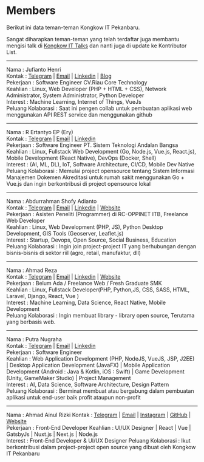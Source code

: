 # Members
Berikut ini data teman-teman Kongkow IT Pekanbaru. 

Sangat diharapkan teman-teman yang telah terdaftar juga membantu mengisi talk di [Kongkow IT Talks](https://github.com/KongkowITPekanbaru/kwit-talks) dan nanti juga di update ke Kontributor List.

---
Nama : Jufianto Henri  
Kontak : [Telegram](https://t.me/jufiantohenri) | [Email](mailto://jufiantohendri@gmail.com) | [Linkedin](https://www.linkedin.com/in/jufianto/) | [Blog](https://blog.jufianto.com)   
Pekerjaan : Software Engineer CV.Riau Core Technology  
Keahlian : Linux, Web Developer (PHP + HTML + CSS), Network Administrator, System Administrator, Python Developer  
Interest : Machine Learning, Internet of Things, VueJs  
Peluang Kolaborasi : Saat ini pengen collab untuk pembuatan aplikasi web menggunakan API REST service dan menggunakan github 

---
Nama : R Ertantyo EP (Ery)  
Kontak : [Telegram](https://t.me/eoreid) | [Email](mailto://eore26@gmail.com) | [Linkedin](https://www.linkedin.com/in/ertantyo-edi-prabowo/)  
Pekerjaan : Software Engineer PT. Sistem Teknologi Andalan Bangsa  
Keahlian : Linux, Fullstack Web Development (Go, Node.js, Vue.js, React.js), Mobile Development (React Native), DevOps (Docker, Shell)  
Interest : (AI, ML, DL), IoT, Software Architecture, CI/CD, Mobile Dev Native  
Peluang Kolaborasi : Memulai project opensource tentang Sistem Informasi Manajemen Dokemen Akreditasi untuk rumah sakit menggunakan Go + Vue.js dan ingin berkontribusi di project opensource lokal  

---
Nama : Abdurrahman Shofy Adianto  
Kontak : [Telegram](https://t.me/azophy) | [Email](mailto://abdurrahman@adianto.id) | [Linkedin](https://www.linkedin.com/in/abdurrahman-shofy-adianto/) | [Website](https://abdurrahman.adianto.id)   
Pekerjaan : Asisten Peneliti (Programmer) di RC-OPPINET ITB, Freelance Web Developer  
Keahlian : Linux, Web Development (PHP, JS), Python Desktop Development, GIS Tools (Geoserver, Leaflet.js)  
Interest : Startup, Devops, Open Source, Social Business, Education  
Peluang Kolaborasi : Ingin join project-project IT yang berhubungan dengan bisnis-bisnis di sektor riil (agro, retail, manufaktur, dll)

---

Nama : Ahmad Reza   
Kontak : [Telegram](https://t.me/hungryDev39) | [Email](mailto://hungry.de39@gmail.com) | [Linkedin](https://www.linkedin.com/in/ahmad-reza-68ab52170/) | [Website](http://hungry-dev39.herokuapp.com/)   
Pekerjaan : Belum Ada / Freelance Web / Fresh Graduate SMK   
Keahlian : Linux, Fullstack Developer(PHP, Python,JS, CSS, SASS, HTML, Laravel, Django, React, Vue )   
Interest : Machine Learning, Data Science, React Native, Mobile Development   
Peluang Kolaborasi : Ingin membuat library - library open source, Terutama yang berbasis web.   

---
Nama : Putra Nugraha  
Kontak : [Telegram](https://t.me/putragraha) | [Email](mailto://putra.graha.7@gmail.com) | [Linkedin](https://id.linkedin.com/in/putra-nugraha-a97529a2)   
Pekerjaan : Software Engineer  
Keahlian : Web Application Development (PHP, NodeJS, VueJS, JSP, J2EE) | Desktop Application Development (JavaFX) | Mobile Application Development (Android : Java & Kotlin, iOS : Swift) | Game Development (Unity, GameMaker Studio) | Project Management  
Interest : AI, Data Science, Software Architecture, Design Pattern  
Peluang Kolaborasi : Berminat membuat atau bergabung dalam pembuatan aplikasi untuk end-user baik profit ataupun non-profit 

---
Nama : Ahmad Ainul Rizki
Kontak : [Telegram](https://t.me/ehadaahmad) | [Email](mailto://ahmad@tanahatas.me) | [Instagram](https://www.instagram.com/tanahatas) | [GitHub](https://github.com/tanahatas) | [Website](https://tanahatas.me)   
Pekerjaan : Front-End Developer
Keahlian : UI/UX Designer | React | Vue | GatsbyJs | Nuxt.js | Next.js | Node.js    
Interest : Front-End Developer & UI/UX Designer
Peluang Kolaborasi : Ikut berkontribusi dalam project-project open source yang dibuat oleh Kongkow IT Pekanbaru

